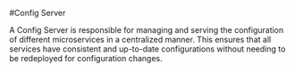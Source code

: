 #Config Server

A Config Server is responsible for managing and serving the configuration of different microservices in a centralized manner. 
This ensures that all services have consistent and up-to-date configurations without needing to be redeployed for configuration changes.
